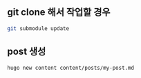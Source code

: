 ## git clone 해서 작업할 경우

```bash
git submodule update
```

## post 생성
```bash
hugo new content content/posts/my-post.md
```

